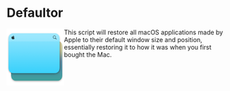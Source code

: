 # Defaultor
<img align="left" src="https://github.com/BreckenLusk/Defaultor/blob/master/Contents/Resources/icon_128x128_Normal@2x.png?raw=true" width="130" height="130"/> 
This script will restore all macOS applications made by Apple to their default window size and position, essentially restoring it to how it was when you first bought the Mac.
